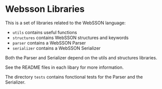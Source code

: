 # Websson Libraries

This is a set of libraries related to the WebSSON language:

 -	`utils` contains useful functions
 -	`structures` contains WebSSON structures and keywords
 -	`parser` contains a WebSSON Parser
 -	`serializer` contains a WebSSON Serializer

Both the Parser and Serializer depend on the
utils and structures libraries.

See the README files in each libary for more information.

The directory `tests` contains fonctional tests for the Parser and the
Serializer.
